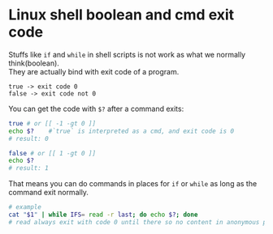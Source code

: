 # Linux shell boolean and cmd exit code

Stuffs like `if` and `while` in shell scripts is not work as what we normally think(boolean).  
They are actually bind with exit code of a program.

```plaintext
true -> exit code 0
false -> exit code not 0
```

You can get the code with `$?` after a command exits:

```bash
true # or [[ -1 -gt 0 ]]
echo $?    #`true` is interpreted as a cmd, and exit code is 0
# result: 0

false # or [[ 1 -gt 0 ]]
echo $?
# result: 1
```

That means you can do commands in places for `if` or `while` as long as the command exit normally.

```bash
# example
cat "$1" | while IFS= read -r last; do echo $?; done
# read always exit with code 0 until there so no content in anonymous pipe
```
